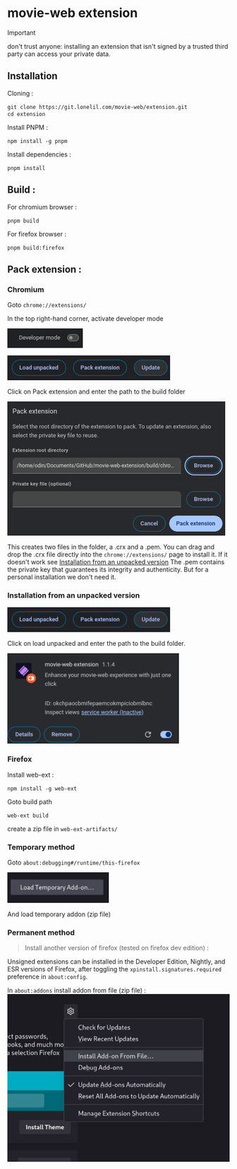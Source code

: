 # movie-web extension

> [!IMPORTANT]  
> don't trust anyone: installing an extension that isn't signed by a trusted third party can access your private data.

## Installation

Cloning :

```shell
git clone https://git.lonelil.com/movie-web/extension.git
cd extension
```

Install PNPM :

```shell
npm install -g pnpm
```

Install dependencies :

```shell
pnpm install
```

## Build :

For chromium browser :

```shell
pnpm build
```

For firefox browser :

```shell
pnpm build:firefox
```

## Pack extension :

### Chromium

Goto `chrome://extensions/`

In the top right-hand corner, activate developer mode

![developer mode](./.assets/developer_mode.png)

![load extension](./.assets/load_extension.png)

Click on Pack extension and enter the path to the build folder

![pack extension](./.assets/pack_extension.png)

This creates two files in the folder, a .crx and a .pem. You can drag and drop the .crx file directly into the `chrome://extensions/` page to install it. If it doesn't work see [Installation from an unpacked version](#installation-from-an-unpacked-version)
The .pem contains the private key that guarantees its integrity and authenticity. But for a personal installation we don't need it.

### Installation from an unpacked version

![load extension](./.assets/load_extension.png)

Click on load unpacked and enter the path to the build folder.

![extension](./.assets/extension.png)

### Firefox

Install web-ext :

```shell
npm install -g web-ext
```

Goto build path

```shell
web-ext build
```
create a zip file in `web-ext-artifacts/`

### Temporary method

Goto `about:debugging#/runtime/this-firefox`

![firefox](./.assets/firefox.png)

And load temporary addon (zip file)

### Permanent method

> Install another version of firefox (tested on firefox dev edition) :

Unsigned extensions can be installed in the Developer Edition, Nightly, and ESR versions of Firefox, after toggling the `xpinstall.signatures.required` preference in `about:config`.

In `about:addons` install addon from file (zip file) :
![firefox dev](./.assets/firefox_dev.png)
